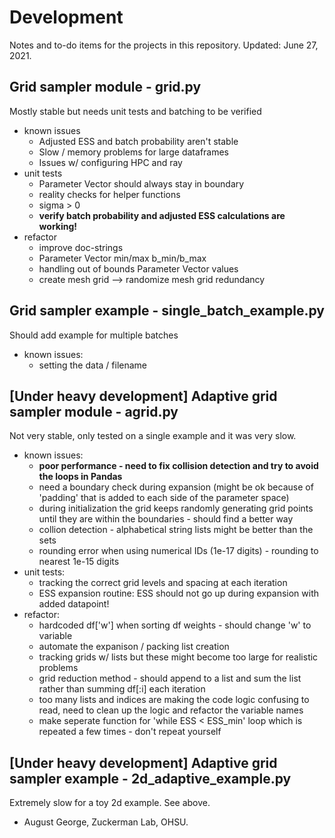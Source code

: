 # Development
Notes and to-do items for the projects in this repository.
Updated: June 27, 2021.

## Grid sampler module - grid.py
Mostly stable but needs unit tests and batching to be verified
* known issues
    * Adjusted ESS and batch probability aren't stable
    * Slow / memory problems for large dataframes
    * Issues w/ configuring HPC and ray
* unit tests 
    * Parameter Vector should always stay in boundary
    * reality checks for helper functions
    * sigma > 0
    * **verify batch probability and adjusted ESS calculations are working!**
* refactor
    * improve doc-strings  
    * Parameter Vector min/max b_min/b_max
    * handling out of bounds Parameter Vector values
    * create mesh grid --> randomize mesh grid redundancy

## Grid sampler example - single_batch_example.py
Should add example for multiple batches
* known issues: 
    * setting the data / filename


## [Under heavy development] Adaptive grid sampler module - agrid.py 
Not very stable, only tested on a single example and it was very slow. 
* known issues:
    * **poor performance - need to fix collision detection and try to avoid the loops in Pandas**
    * need a boundary check during expansion (might be ok because of 'padding' that is added to each side of the parameter space)
    * during initialization the grid keeps randomly generating grid points until they are within the boundaries - should find a better way
    * collion detection - alphabetical string lists might be better than the sets
    * rounding error when using numerical IDs (1e-17 digits) - rounding to nearest 1e-15 digits
* unit tests:
    * tracking the correct grid levels and spacing at each iteration
    * ESS expansion routine: ESS should not go up during expansion with added datapoint!
* refactor: 
    * hardcoded df['w'] when sorting df weights - should change 'w' to variable
    * automate the expanison / packing list creation
    * tracking grids w/ lists but these might become too large for realistic problems
    * grid reduction method - should append to a list and sum the list rather than summing df[:i] each iteration
    * too many lists and indices are making the code logic confusing to read, need to clean up the logic and refactor the variable names
    * make seperate function for 'while ESS < ESS_min' loop which is repeated a few times - don't repeat yourself

## [Under heavy development] Adaptive grid sampler example - 2d_adaptive_example.py
Extremely slow for a toy 2d example. See above. 

- August George, Zuckerman Lab, OHSU. 
